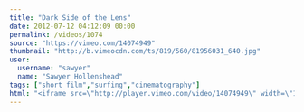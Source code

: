 ```yaml
---
title: "Dark Side of the Lens"
date: 2012-07-12 04:12:09 00:00
permalink: /videos/1074
source: "https://vimeo.com/14074949"
thumbnail: "http://b.vimeocdn.com/ts/819/560/81956031_640.jpg"
user:
  username: "sawyer"
  name: "Sawyer Hollenshead"
tags: ["short film","surfing","cinematography"]
html: "<iframe src=\"http://player.vimeo.com/video/14074949\" width=\"1280\" height=\"720\" frameborder=\"0\" webkitAllowFullScreen mozallowfullscreen allowFullScreen></iframe>"
---
```


